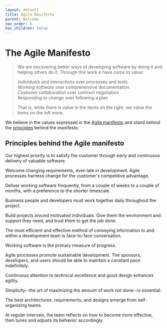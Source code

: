 ```yaml
---
layout: default
title: Agile Manifesto
parent: Welcome
nav_order: 6
has_children: false
---
```

# The Agile Manifesto

> We are uncovering better ways of developing software by doing it and helping others do it. Through
> this work e have come to value:
>
> *Individuals and interactions* over processes and tools<br>
> *Working software* over comprehensive documentation<br>
> *Customer collaboration* over contract negotiation<br>
> *Responding to change* over following a plan
>
> That is, while there is value in the items on the right, we value the items on the left more.

We believe in the values expressed in the [Agile manifesto](https://agilemanifesto.org) and stand
behind the [principles](https://agilemanifesto.org/principles.html) behind the manifesto.

## Principles behind the Agile manifesto
Our highest priority is to satisfy the customer
through early and continuous delivery
of valuable software.

Welcome changing requirements, even late in
development. Agile processes harness change for
the customer's competitive advantage.

Deliver working software frequently, from a
couple of weeks to a couple of months, with a
preference to the shorter timescale.

Business people and developers must work
together daily throughout the project.

Build projects around motivated individuals.
Give them the environment and support they need,
and trust them to get the job done.

The most efficient and effective method of
conveying information to and within a development
team is face-to-face conversation.

Working software is the primary measure of progress.

Agile processes promote sustainable development.
The sponsors, developers, and users should be able
to maintain a constant pace indefinitely.

Continuous attention to technical excellence
and good design enhances agility.

Simplicity--the art of maximizing the amount
of work not done--is essential.

The best architectures, requirements, and designs
emerge from self-organizing teams.

At regular intervals, the team reflects on how
to become more effective, then tunes and adjusts
its behavior accordingly.